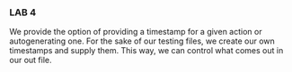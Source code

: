 ### LAB 4


We provide the option of providing a timestamp for a given action or autogenerating one. For the sake of our testing files, we create our own timestamps and supply them. This way, we can control what comes out in our out file. 